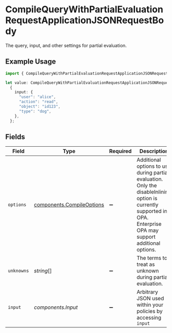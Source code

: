 # CompileQueryWithPartialEvaluationRequestApplicationJSONRequestBody

The query, input, and other settings for partial evaluation.

## Example Usage

```typescript
import { CompileQueryWithPartialEvaluationRequestApplicationJSONRequestBody } from "@styra/opa/sdk/models/operations";

let value: CompileQueryWithPartialEvaluationRequestApplicationJSONRequestBody =
  {
    input: {
      "user": "alice",
      "action": "read",
      "object": "id123",
      "type": "dog",
    },
  };
```

## Fields

| Field                                                                                                                                                              | Type                                                                                                                                                               | Required                                                                                                                                                           | Description                                                                                                                                                        |
| ------------------------------------------------------------------------------------------------------------------------------------------------------------------ | ------------------------------------------------------------------------------------------------------------------------------------------------------------------ | ------------------------------------------------------------------------------------------------------------------------------------------------------------------ | ------------------------------------------------------------------------------------------------------------------------------------------------------------------ |
| `options`                                                                                                                                                          | [components.CompileOptions](../../../sdk/models/components/compileoptions.md)                                                                                      | :heavy_minus_sign:                                                                                                                                                 | Additional options to use during partial evaluation. Only the disableInlining option is currently supported in OPA. Enterprise OPA may support additional options. |
| `unknowns`                                                                                                                                                         | *string*[]                                                                                                                                                         | :heavy_minus_sign:                                                                                                                                                 | The terms to treat as unknown during partial evaluation.                                                                                                           |
| `input`                                                                                                                                                            | *components.Input*                                                                                                                                                 | :heavy_minus_sign:                                                                                                                                                 | Arbitrary JSON used within your policies by accessing `input`                                                                                                      |